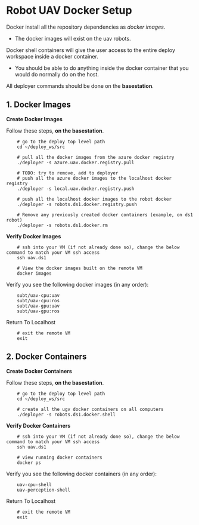 # Robot UAV Docker Setup

Docker install all the repository dependencies as *docker images*.

- The docker images will exist on the uav robots.

Docker shell containers will give the user access to the entire deploy workspace inside a docker container.

- You should be able to do anything inside the docker container that you would do normally do on the host.

All deployer commands should be done on the **basestation**.

## 1. Docker Images

**Create Docker Images**

Follow these steps, **on the basestation**.

        # go to the deploy top level path
        cd ~/deploy_ws/src

        # pull all the docker images from the azure docker registry
        ./deployer -s azure.uav.docker.registry.pull

        # TODO: try to remove, add to deployer
        # push all the azure docker images to the localhost docker registry
        ./deployer -s local.uav.docker.registry.push

        # push all the localhost docker images to the robot docker
        ./deployer -s robots.ds1.docker.registry.push

        # Remove any previously created docker containers (example, on ds1 robot)
        ./deployer -s robots.ds1.docker.rm

**Verify Docker Images**

        # ssh into your VM (if not already done so), change the below command to match your VM ssh access
        ssh uav.ds1

        # View the docker images built on the remote VM
        docker images

Verify you see the following docker images (in any order):

        subt/uav-cpu:uav
        subt/uav-cpu:ros
        subt/uav-gpu:uav
        subt/uav-gpu:ros

Return To Localhost

        # exit the remote VM
        exit

## 2. Docker Containers

**Create Docker Containers**

Follow these steps, **on the basestation**.

        # go to the deploy top level path
        cd ~/deploy_ws/src

        # create all the ugv docker containers on all computers
        ./deployer -s robots.ds1.docker.shell

**Verify Docker Containers**

        # ssh into your VM (if not already done so), change the below command to match your VM ssh access
        ssh uav.ds1

        # view running docker containers
        docker ps

Verify you see the following docker containers (in any order):

        uav-cpu-shell
        uav-perception-shell

Return To Localhost

        # exit the remote VM
        exit
